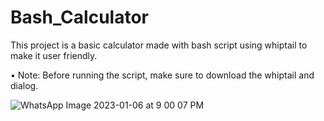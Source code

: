 # Bash_Calculator
This project is a basic calculator made with bash script using whiptail to make it user friendly.

• Note: Before running the script, make sure to download the whiptail and dialog.

![WhatsApp Image 2023-01-06 at 9 00 07 PM](https://user-images.githubusercontent.com/72669773/211378669-d067e55f-cef8-4a30-b23f-38a1425b09d2.jpeg)
